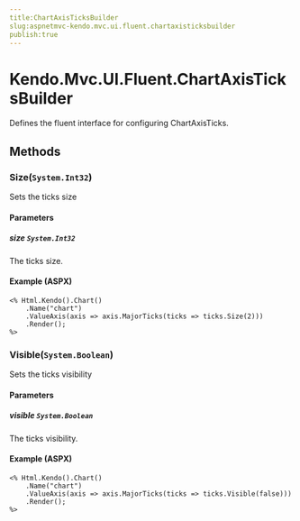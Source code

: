 ```yaml
---
title:ChartAxisTicksBuilder
slug:aspnetmvc-kendo.mvc.ui.fluent.chartaxisticksbuilder
publish:true
---
```


# Kendo.Mvc.UI.Fluent.ChartAxisTicksBuilder
Defines the fluent interface for configuring ChartAxisTicks.



## Methods

### Size(`System.Int32`)
Sets the ticks size


#### Parameters

##### size `System.Int32`
The ticks size.




#### Example (ASPX)
    <% Html.Kendo().Chart()
        .Name("chart")
        .ValueAxis(axis => axis.MajorTicks(ticks => ticks.Size(2)))
        .Render();
    %>


### Visible(`System.Boolean`)
Sets the ticks visibility


#### Parameters

##### visible `System.Boolean`
The ticks visibility.




#### Example (ASPX)
    <% Html.Kendo().Chart()
        .Name("chart")
        .ValueAxis(axis => axis.MajorTicks(ticks => ticks.Visible(false)))
        .Render();
    %>



 
